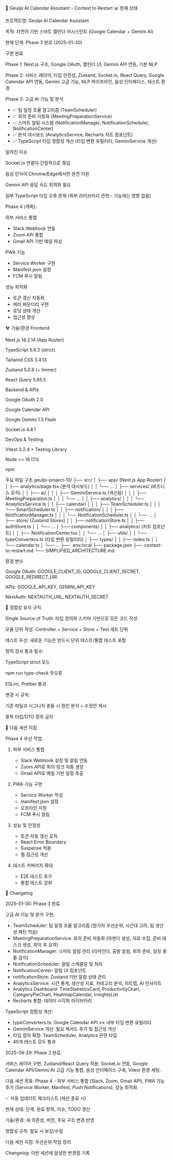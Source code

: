 📅 Geulpi AI Calendar Assistant - Context to Restart
📊 현재 상태

프로젝트명: Geulpi AI Calendar Assistant

목적: 자연어 기반 스마트 캘린더 어시스턴트 (Google Calendar + Gemini AI)

현재 단계: Phase 3 완료 (2025-01-30)

구현 완료

Phase 1: Next.js 구조, Google OAuth, 캘린더 UI, Gemini API 연동, 기본 NLP

Phase 2: 서비스 레이어, 타입 안정성, Zustand, Socket.io, React Query, Google Calendar API 연동, Gemini 고급 기능, NLP 파이프라인, 음성 인터페이스, 테스트 환경

Phase 3: 고급 AI 기능 및 분석
- ✅ 팀 일정 조율 알고리즘 (TeamScheduler)
- ✅ 회의 준비 자동화 (MeetingPreparationService)
- ✅ 스마트 알림 시스템 (NotificationManager, NotificationScheduler, NotificationCenter)
- ✅ 분석 대시보드 (AnalyticsService, Recharts 차트 컴포넌트)
- ✅ TypeScript 타입 정합성 개선 (타입 변환 유틸리티, GeminiService 개선)

알려진 이슈

Socket.io 연결이 간헐적으로 끊김

음성 인식이 Chrome/Edge에서만 완전 지원

Gemini API 응답 속도 최적화 필요

일부 TypeScript 타입 오류 존재 (외부 라이브러리 관련 - 기능에는 영향 없음)

Phase 4 (계획):

외부 서비스 통합
- Slack Webhook 연동
- Zoom API 통합
- Gmail API 기반 메일 파싱

PWA 기능
- Service Worker 구현
- Manifest.json 설정
- FCM 푸시 알림

성능 최적화
- 토큰 갱신 자동화
- 에러 바운더리 구현
- 로딩 상태 개선
- 접근성 향상

🛠 기술/환경
Frontend

Next.js 14.2.14 (App Router)

TypeScript 5.6.3 (strict)

Tailwind CSS 3.4.13

Zustand 5.0.8 (+ Immer)

React Query 5.85.5

Backend & APIs

Google OAuth 2.0

Google Calendar API

Google Gemini 1.5 Flash

Socket.io 4.8.1

DevOps & Testing

Vitest 3.2.4 + Testing Library

Node >= 18.17.0

npm

주요 파일 구조
geulpi-project-10/
├── src/
│   ├── app/ (Next.js App Router)
│   │   ├── analytics/page.tsx (분석 대시보드)
│   │   └── ...
│   ├── services/ (비즈니스 로직)
│   │   ├── ai/
│   │   │   ├── GeminiService.ts (개선됨)
│   │   │   ├── MeetingPreparation.ts
│   │   │   └── ...
│   │   ├── analytics/
│   │   │   └── AnalyticsService.ts
│   │   ├── calendar/
│   │   │   ├── TeamScheduler.ts
│   │   │   └── SmartScheduler.ts
│   │   ├── notification/
│   │   │   ├── NotificationManager.ts
│   │   │   └── NotificationScheduler.ts
│   │   └── ...
│   ├── store/ (Zustand Stores)
│   │   ├── notificationStore.ts
│   │   ├── authStore.ts
│   │   └── ...
│   ├── components/
│   │   ├── analytics/ (차트 컴포넌트)
│   │   ├── NotificationCenter.tsx
│   │   └── ...
│   ├── utils/
│   │   └── typeConverters.ts (타입 변환 유틸리티)
│   ├── types/
│   │   ├── index.ts
│   │   └── calendar.ts
│   └── ...
├── .env.local
├── package.json
├── context-to-restart.md
└── SIMPLIFIED_ARCHITECTURE.md

환경 변수

Google OAuth: GOOGLE_CLIENT_ID, GOOGLE_CLIENT_SECRET, GOOGLE_REDIRECT_URI

APIs: GOOGLE_API_KEY, GEMINI_API_KEY

NextAuth: NEXTAUTH_URL, NEXTAUTH_SECRET

📌 정합성 유지 규칙

Single Source of Truth: 타입 정의와 스키마 기반으로 모든 코드 작성

모듈 단위 작성: Controller + Service + Store + Test 세트 단위

테스트 우선: 새로운 기능은 반드시 단위 테스트/통합 테스트 포함

정적 검사 통과 필수:

TypeScript strict 모드

npm run type-check 무오류

ESLint, Prettier 통과

변경 시 규칙:

기존 파일과 시그니처 충돌 시 원인 분석 + 수정안 제시

중복 타입/DTO 정의 금지

🚀 다음 세션 지침

Phase 4 우선 작업:

1. 외부 서비스 통합
   - Slack Webhook 설정 및 알림 연동
   - Zoom API로 회의 링크 자동 생성
   - Gmail API로 메일 기반 일정 추출

2. PWA 기능 구현
   - Service Worker 작성
   - manifest.json 설정
   - 오프라인 지원
   - FCM 푸시 알림

3. 성능 및 안정성
   - 토큰 자동 갱신 로직
   - React Error Boundary
   - Suspense 적용
   - 웹 접근성 개선

4. 테스트 커버리지 확대
   - E2E 테스트 추가
   - 통합 테스트 강화

📝 Changelog

2025-01-30: Phase 3 완료.

고급 AI 기능 및 분석 구현:
- TeamScheduler: 팀 일정 조율 알고리즘 (참가자 우선순위, 시간대 고려, 팀 생산성 패턴 학습)
- MeetingPreparationService: 회의 준비 자동화 (아젠다 생성, 자료 수집, 준비 태스크 생성, 회의 후 요약)
- NotificationManager: 스마트 알림 관리 (리마인더, 출발 알림, 회의 준비, 일정 충돌 감지)
- NotificationScheduler: 알림 스케줄링 및 처리
- NotificationCenter: 알림 UI 컴포넌트
- notificationStore: Zustand 기반 알림 상태 관리
- AnalyticsService: 시간 통계, 생산성 지표, 카테고리 분석, 히트맵, AI 인사이트
- Analytics Dashboard: TimeStatisticsCard, ProductivityChart, CategoryPieChart, HeatmapCalendar, InsightsList
- Recharts 통합: 데이터 시각화 라이브러리

TypeScript 정합성 개선:
- typeConverters.ts: Google Calendar API ↔ 내부 타입 변환 유틸리티
- GeminiService 개선: 필요 메서드 추가 및 접근성 개선
- 타입 정의 확장: TeamScheduler, Analytics 관련 타입
- 40개 테스트 모두 통과

2025-08-29: Phase 2 완료.

서비스 레이어 구현, Zustand/React Query 적용, Socket.io 연동, Google Calendar API/Gemini AI 고급 기능 통합, 음성 인터페이스 구축, Vitest 환경 세팅.

다음 세션 목표: Phase 4 - 외부 서비스 통합 (Slack, Zoom, Gmail API), PWA 기능 추가 (Service Worker, Manifest, Push Notifications), 성능 최적화.

✅ 자동 업데이트 체크리스트 (세션 종료 시)

현재 상태: 단계, 완료 항목, 이슈, TODO 갱신

기술/환경: 새 의존성, 버전, 주요 구조 변경 반영

정합성 규칙: 필요 시 보강/수정

다음 세션 지침: 우선순위 작업 정리

Changelog: 이번 세션에 달성한 변경점 기록